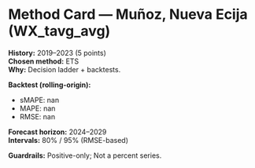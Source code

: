 # Method Card — Muñoz, Nueva Ecija (WX_tavg_avg)

**History:** 2019–2023 (5 points)  
**Chosen method:** ETS  
**Why:** Decision ladder + backtests.

**Backtest (rolling-origin):**
- sMAPE: nan
- MAPE: nan
- RMSE: nan

**Forecast horizon:** 2024–2029  
**Intervals:** 80% / 95% (RMSE-based)

**Guardrails:** Positive-only; Not a percent series.
